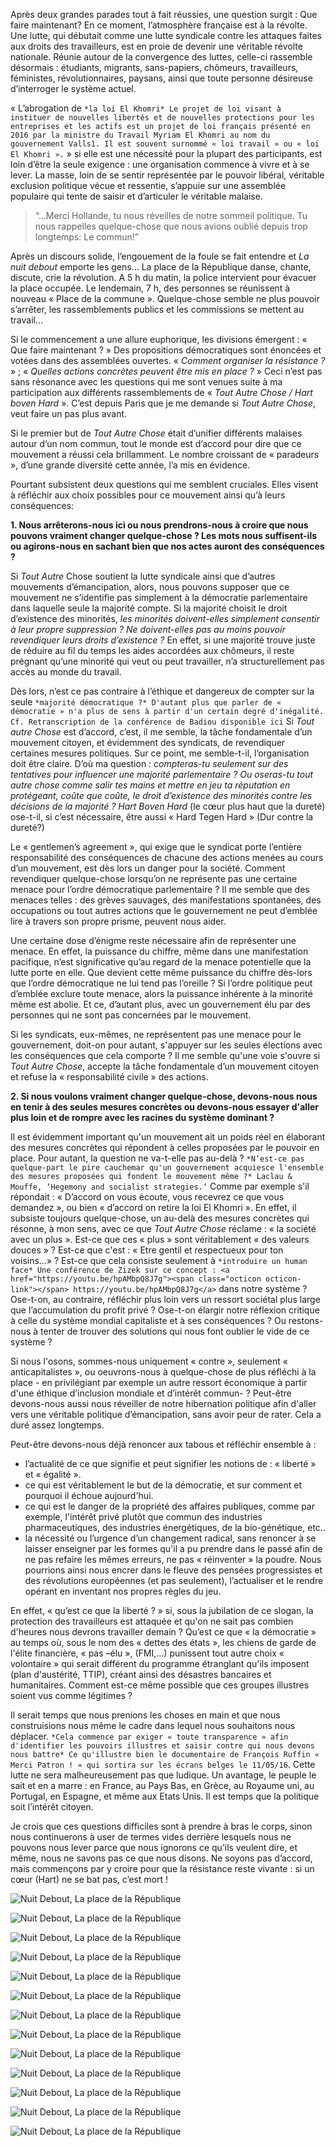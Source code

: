 Après deux grandes parades tout à fait réussies, une question surgit : Que faire maintenant?
En ce moment, l’atmosphère française est à la révolte. Une lutte, qui débutait comme une lutte syndicale contre les attaques faites aux droits des travailleurs, est en proie de devenir une véritable révolte nationale. Réunie autour de la convergence des luttes, celle-ci rassemble désormais : étudiants, migrants, sans-papiers, chômeurs, travailleurs, féministes, révolutionnaires, paysans, ainsi que toute personne désireuse d’interroger le système actuel.

« L’abrogation de `*la loi El Khomri* Le projet de loi visant à instituer de nouvelles libertés et de nouvelles protections pour les entreprises et les actifs est un projet de loi français présenté en 2016 par la ministre du Travail Myriam El Khomri au nom du gouvernement Valls1. Il est souvent surnommé « loi travail » ou « loi El Khomri ».` »  si elle est une nécessité pour la plupart des participants, est loin d’être la seule exigence : une organisation commence à vivre et à se lever. La masse, loin de se sentir représentée par le pouvoir libéral, véritable exclusion politique vécue et ressentie, s’appuie sur une assemblée populaire qui tente de saisir et d’articuler le véritable malaise.

> “…Merci Hollande, tu nous réveilles de notre sommeil politique. Tu nous rappelles quelque-chose que nous avions oublié depuis trop longtemps: Le commun!”

Après un discours solide, l’engouement de la foule se fait entendre et _La nuit debout_ emporte les gens…  La place de la République danse, chante, discute, crie la révolution. A 5 h du matin, la police intervient pour évacuer la place occupée.  Le lendemain, 7 h, des personnes se réunissent à nouveau « Place de la commune ». Quelque-chose semble ne plus pouvoir s’arrêter, les rassemblements publics et les commissions se mettent au travail…

Si le commencement a une allure euphorique, les divisions émergent : « Que faire maintenant ? » Des propositions démocratiques sont énoncées et votées dans des assemblées ouvertes. « _Comment organiser la résistance ?_ » ; « _Quelles actions concrètes peuvent être mis en place ?_ » Ceci n’est pas sans résonance avec les questions qui me sont venues suite à ma participation aux différents rassemblements de « _Tout Autre Chose / Hart boven Hard_ ». C’est depuis Paris que je me demande si _Tout Autre Chose_, veut faire un pas plus avant.

Si le premier but de _Tout Autre Chose_ était d’unifier différents malaises autour d’un nom commun, tout le monde est d’accord pour dire que ce mouvement a réussi cela brillamment. Le nombre croissant de « paradeurs », d’une grande diversité cette année, l’a mis en évidence.

Pourtant subsistent deux questions qui me semblent cruciales. Elles visent à réfléchir aux choix possibles pour ce mouvement ainsi qu’à leurs conséquences:

__1\. Nous arrêterons-nous ici ou nous prendrons-nous à croire que nous pouvons vraiment changer quelque-chose ? Les mots nous suffisent-ils ou agirons-nous en sachant bien que nos actes auront des conséquences ?__

Si _Tout Autre_ Chose soutient la lutte syndicale ainsi que d’autres mouvements d’émancipation, alors, nous pouvons supposer que ce mouvement ne s’identifie pas simplement à la démocratie parlementaire dans laquelle seule la majorité compte. Si la majorité choisit le droit d’existence des minorités, _les minorités doivent-elles simplement consentir à leur propre suppression ? Ne doivent-elles pas au moins pouvoir revendiquer leurs droits d’existence ?_ En effet, si une majorité trouve juste de réduire au fil du temps les aides accordées aux chômeurs, il reste prégnant qu’une minorité qui veut ou peut travailler, n’a structurellement pas accès au monde du travail.

Dès lors, n’est ce pas contraire à l’éthique et dangereux de compter sur la seule `*majorité démocratique ?* D'autant plus que parler de « démocratie » n'a plus de sens à partir d'un certain degré d'inégalité. Cf. Retranscription de la conférence de Badiou disponible ici`  Si _Tout autre Chose_ est d’accord, c’est, il me semble, la tâche fondamentale d’un mouvement citoyen, et évidemment des syndicats, de revendiquer certaines mesures politiques. Sur ce point, me semble-t-il, l’organisation doit être claire. D’où ma question : _compteras-tu seulement sur des tentatives pour influencer une majorité parlementaire ? Ou oseras-tu tout autre chose comme salir tes mains et mettre en jeu ta réputation en protégeant, coûte que coûte, le droit d’existence des minorités contre les décisions de la majorité ?  Hart Boven Hard_ (le cœur plus haut que la dureté) ose-t-il, si c’est nécessaire, être aussi « Hard Tegen Hard » (Dur contre la dureté?)

Le « gentlemen’s agreement », qui exige que le syndicat porte l’entière responsabilité des conséquences de chacune des actions menées au cours d’un mouvement, est dès lors un danger pour la société. Comment revendiquer quelque-chose lorsqu’on ne représente pas une certaine menace pour l’ordre démocratique parlementaire ? Il me semble que des menaces telles : des grèves sauvages, des manifestations spontanées, des occupations ou tout autres actions que le gouvernement ne peut d’emblée lire à travers son propre prisme, peuvent nous aider.  

Une certaine dose d’énigme reste nécessaire afin de représenter une menace. En effet, la puissance du chiffre, même dans une manifestation pacifique, n’est significative qu’au regard de la menace potentielle que la lutte porte en elle. Que devient cette même puissance du chiffre dès-lors que l’ordre démocratique ne lui tend pas l’oreille ? Si l’ordre politique peut d’emblée exclure toute menace, alors la puissance inhérente à la minorité même est abolie. Et ce, d’autant plus, avec un gouvernement élu par des personnes qui ne sont pas concernées par le mouvement.


Si les syndicats, eux-mêmes, ne représentent pas une menace pour le gouvernement, doit-on pour autant, s'appuyer sur les seules élections avec les conséquences que cela comporte ? Il me semble qu'une voie s'ouvre si _Tout Autre Chose_, accepte la tâche fondamentale d’un mouvement citoyen et refuse la « responsabilité civile » des actions.

__2\. Si nous voulons vraiment changer quelque-chose, devons-nous nous en tenir à des seules mesures concrètes ou devons-nous essayer d'aller plus loin et de rompre avec les racines du système dominant ?__

Il est évidemment important qu'un mouvement ait un poids réel en élaborant des mesures concrètes qui répondent à celles proposées par le pouvoir en place. Pour autant, la question ne va-t-elle pas au-delà ? `*N’est-ce pas quelque-part le pire cauchemar qu'un gouvernement acquiesce l'ensemble des mesures proposées qui fondent le mouvement même ?* Laclau & Mouffe, ‘Hegemony and socialist strategies.’` Comme par exemple s'il répondait : « D’accord on vous écoute, vous recevrez ce que vous demandez », ou bien « d’accord on retire la  loi El Khomri ». En effet, il subsiste toujours quelque-chose, un au-delà des mesures concrètes qui résonne, à mon sens, avec ce que _Tout Autre Chose_ réclame : « la société avec un plus ».  Est-ce que ces « plus » sont véritablement « des valeurs douces » ?  Est-ce que c'est : « Etre gentil et respectueux pour ton voisins...» ? Est-ce que cela consiste seulement à `*introduire un human face* Une conférence de Zizek sur ce concept : <a href="https://youtu.be/hpAMbpQ8J7g"><span class="octicon octicon-link"></span> https://youtu.be/hpAMbpQ8J7g</a>` dans notre système ? Ose-t-on, au contraire, réfléchir plus loin vers un ressort sociétal plus large que l’accumulation du profit privé ? Ose-t-on élargir notre réflexion critique à celle du système mondial capitaliste et à ses conséquences ? Ou restons-nous à tenter de trouver des solutions qui nous font oublier le vide de ce système ?

Si nous l'osons, sommes-nous uniquement « contre », seulement « anticapitalistes », ou oeuvrons-nous à quelque-chose de plus réfléchi à la place - en privilégiant par exemple un autre ressort économique à partir d'une éthique d’inclusion mondiale et d’intérêt commun- ?  Peut-être devons-nous aussi nous réveiller de notre hibernation politique afin d'aller vers une véritable politique d’émancipation, sans avoir peur de rater. Cela a duré assez longtemps.

Peut-être devons-nous déjà renoncer aux tabous et réfléchir ensemble à :
- l’actualité de ce que signifie et peut signifier les notions de : « liberté » et « égalité ».
- ce qui est véritablement le but de la démocratie, et sur comment et pourquoi il échoue aujourd'hui.
- ce qui est le danger de la propriété des affaires publiques, comme par exemple, l'intérêt privé plutôt que commun des industries pharmaceutiques, des industries énergétiques, de la bio-génétique, etc..
- la nécessité ou l’urgence d’un changement radical, sans renoncer à se laisser enseigner par les formes qu'il a pu prendre dans le passé afin de ne pas refaire les mêmes erreurs, ne pas « réinventer » la poudre.
Nous pourrions ainsi nous encrer dans le fleuve des pensées progressistes et des révolutions européennes (et pas seulement), l’actualiser et le rendre opérant en inventant nos propres règles du jeu.

En effet, « qu’est ce que  la liberté ? » si, sous la jubilation de ce slogan, la protection des  travailleurs est attaquée et qu'on ne sait pas combien d'heures nous devrons travailler demain ?  Qu’est ce que « la démocratie » au temps où, sous le nom des « dettes des états », les chiens de garde de l'élite financière, « pas –élu », (FMI,…) punissent tout autre choix « volontaire » qui serait différent du programme étranglant qu'ils imposent (plan d'austérité, TTIP), créant ainsi des désastres bancaires et humanitaires. Comment est-ce même possible que ces groupes illustres soient vus comme légitimes ?

Il serait temps que nous prenions les choses en main et que nous construisions nous même le cadre dans lequel nous souhaitons nous déplacer. `*Cela commence par exiger « toute transparence » afin d'identifier les pouvoirs illustres et saisir contre qui nous devons nous battre* Ce qu'illustre bien le documentaire de François Ruffin « Merci Patron ! » qui sortira sur les écrans belges le 11/05/16`. Cette lutte ne sera malheureusement pas que ludique. Un avantage, le peuple le sait et en a marre : en France, au Pays Bas, en Grèce, au Royaume uni, au Portugal, en Espagne, et même aux Etats Unis. Il est temps que la politique soit l’intérêt citoyen.

Je crois que ces questions difficiles sont à prendre à bras le corps, sinon nous continuerons à user de termes vides derrière lesquels nous ne pouvons nous lever parce que nous ignorons ce qu’ils veulent dire, et même, nous ne savons pas ce que nous disons. Ne soyons pas d’accord, mais commençons par y croire pour que la résistance reste vivante : si un cœur (Hart) ne se bat pas, c’est mort !

![Nuit Debout, La place de la République](http://vektor.cc/img/Nuit_Debout/pdlrép1.png)

![Nuit Debout, La place de la République](http://vektor.cc/img/Nuit_Debout/pdlrép2.png)

![Nuit Debout, La place de la République](http://vektor.cc/img/Nuit_Debout/pdlrép3.png)

![Nuit Debout, La place de la République](http://vektor.cc/img/Nuit_Debout/pdlrép4.png)

![Nuit Debout, La place de la République](http://vektor.cc/img/Nuit_Debout/pdlrép5.png)

![Nuit Debout, La place de la République](http://vektor.cc/img/Nuit_Debout/pdlrép6.png)

![Nuit Debout, La place de la République](http://vektor.cc/img/Nuit_Debout/pdlrép8.png)

![Nuit Debout, La place de la République](http://vektor.cc/img/Nuit_Debout/pdlrép9.png)

![Nuit Debout, La place de la République](http://vektor.cc/img/Nuit_Debout/pdlrép10.png)

![Nuit Debout, La place de la République](http://vektor.cc/img/Nuit_Debout/pdlrép11.png)

![Nuit Debout, La place de la République](http://vektor.cc/img/Nuit_Debout/pdlrép12.png)

![Nuit Debout, La place de la République](http://vektor.cc/img/Nuit_Debout/pdlrép13.png)

![Nuit Debout, La place de la République](http://vektor.cc/img/Nuit_Debout/pdlrép14.png)
